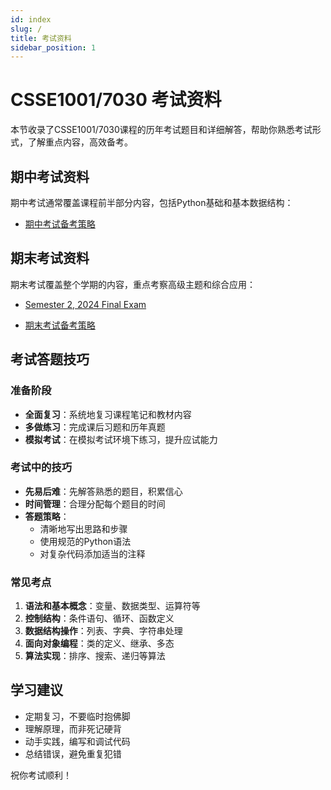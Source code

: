 ```yaml
---
id: index
slug: /
title: 考试资料
sidebar_position: 1
---
```


# CSSE1001/7030 考试资料

本节收录了CSSE1001/7030课程的历年考试题目和详细解答，帮助你熟悉考试形式，了解重点内容，高效备考。

## 期中考试资料

期中考试通常覆盖课程前半部分内容，包括Python基础和基本数据结构：

<!-- - [2023年期中考试](/exams/midterm/2023) -->
<!-- - [2022年期中考试](/exams/midterm/2022) -->
<!-- - [期中考试常见题型分析](/exams/midterm/common-questions) -->
- [期中考试备考策略](/exams/midterm/preparation)

## 期末考试资料

期末考试覆盖整个学期的内容，重点考察高级主题和综合应用：

- [Semester 2, 2024 Final Exam](/exams/final/2024s2)
<!-- - [2022年期末考试](/exams/final/2022) -->
- [期末考试备考策略](/exams/final/preparation)

## 考试答题技巧

### 准备阶段

- **全面复习**：系统地复习课程笔记和教材内容
- **多做练习**：完成课后习题和历年真题
- **模拟考试**：在模拟考试环境下练习，提升应试能力

### 考试中的技巧

- **先易后难**：先解答熟悉的题目，积累信心
- **时间管理**：合理分配每个题目的时间
- **答题策略**：
  - 清晰地写出思路和步骤
  - 使用规范的Python语法
  - 对复杂代码添加适当的注释

### 常见考点

1. **语法和基本概念**：变量、数据类型、运算符等
2. **控制结构**：条件语句、循环、函数定义
3. **数据结构操作**：列表、字典、字符串处理
4. **面向对象编程**：类的定义、继承、多态
5. **算法实现**：排序、搜索、递归等算法

## 学习建议

- 定期复习，不要临时抱佛脚
- 理解原理，而非死记硬背
- 动手实践，编写和调试代码
- 总结错误，避免重复犯错

祝你考试顺利！ 